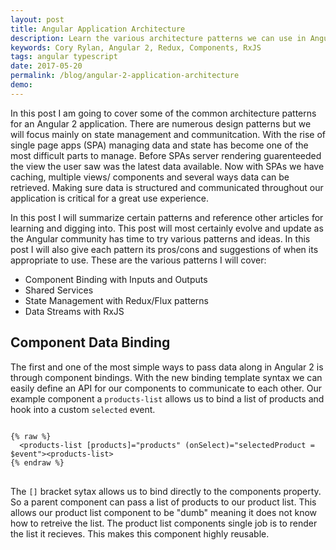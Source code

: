 ```yaml
---
layout: post
title: Angular Application Architecture
description: Learn the various architecture patterns we can use in Angular to organize data and application state.
keywords: Cory Rylan, Angular 2, Redux, Components, RxJS
tags: angular typescript
date: 2017-05-20
permalink: /blog/angular-2-application-architecture
demo:
---
```


In this post I am going to cover some of the common architecture patterns for an Angular 2
application. There are numerous design patterns but we will focus mainly on state management and communitcation.
With the rise of single page apps (SPA) managing data and state has become one of the most difficult parts to 
manage. Before SPAs server rendering guarenteeded the view the user saw was the latest data available. Now 
with SPAs we have caching, multiple views/ components and several ways data can be retrieved. Making sure 
data is structured and communicated throughout our application is critical for a great use experience.

In this post I will summarize certain patterns and reference other articles for learning and digging into.
This post will most certainly evolve and update as the Angular community has time to try various patterns and 
ideas. In this post I will also give each pattern its pros/cons and suggestions of when its appropriate to use.
These are the various patterns I will cover:

- Component Binding with Inputs and Outputs
- Shared Services
- State Management with Redux/Flux patterns
- Data Streams with RxJS

## Component Data Binding

The first and one of the most simple ways to pass data along in Angular 2 is through component bindings.
With the new binding template syntax we can easily define an API for our components to communicate to each other.
Our example component a `products-list` allows us to bind a list of products and hook into a custom `selected` 
event.

<pre class="language-html">
<code>
{% raw %}
  &lt;products-list [products]="products" (onSelect)="selectedProduct = $event"&gt;&lt;products-list&gt;
{% endraw %}
</code>
</pre>

The `[]` bracket sytax allows us to bind directly to the components property. So a parent component can pass a list of products
to our product list. This allows our product list component to be "dumb" meaning it does not know how to retreive the list.
The product list components single job is to render the list it recieves. This makes this component highly reusable.